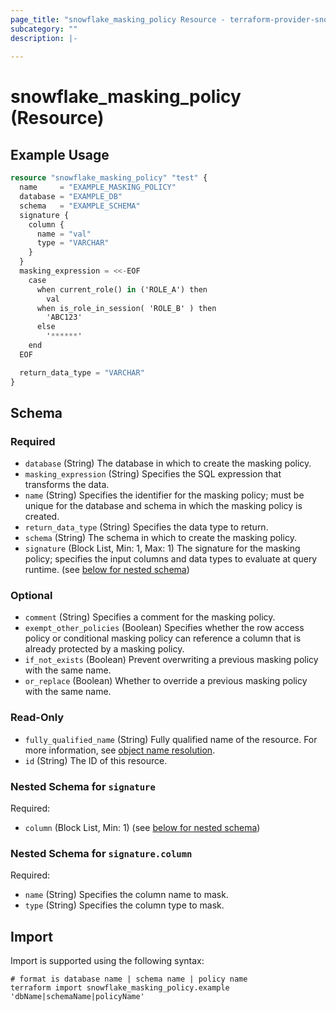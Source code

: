 ```yaml
---
page_title: "snowflake_masking_policy Resource - terraform-provider-snowflake"
subcategory: ""
description: |-
  
---
```


# snowflake_masking_policy (Resource)



## Example Usage

```terraform
resource "snowflake_masking_policy" "test" {
  name     = "EXAMPLE_MASKING_POLICY"
  database = "EXAMPLE_DB"
  schema   = "EXAMPLE_SCHEMA"
  signature {
    column {
      name = "val"
      type = "VARCHAR"
    }
  }
  masking_expression = <<-EOF
    case 
      when current_role() in ('ROLE_A') then 
        val 
      when is_role_in_session( 'ROLE_B' ) then 
        'ABC123'
      else
        '******'
    end
  EOF

  return_data_type = "VARCHAR"
}
```

<!-- schema generated by tfplugindocs -->
## Schema

### Required

- `database` (String) The database in which to create the masking policy.
- `masking_expression` (String) Specifies the SQL expression that transforms the data.
- `name` (String) Specifies the identifier for the masking policy; must be unique for the database and schema in which the masking policy is created.
- `return_data_type` (String) Specifies the data type to return.
- `schema` (String) The schema in which to create the masking policy.
- `signature` (Block List, Min: 1, Max: 1) The signature for the masking policy; specifies the input columns and data types to evaluate at query runtime. (see [below for nested schema](#nestedblock--signature))

### Optional

- `comment` (String) Specifies a comment for the masking policy.
- `exempt_other_policies` (Boolean) Specifies whether the row access policy or conditional masking policy can reference a column that is already protected by a masking policy.
- `if_not_exists` (Boolean) Prevent overwriting a previous masking policy with the same name.
- `or_replace` (Boolean) Whether to override a previous masking policy with the same name.

### Read-Only

- `fully_qualified_name` (String) Fully qualified name of the resource. For more information, see [object name resolution](https://docs.snowflake.com/en/sql-reference/name-resolution).
- `id` (String) The ID of this resource.

<a id="nestedblock--signature"></a>
### Nested Schema for `signature`

Required:

- `column` (Block List, Min: 1) (see [below for nested schema](#nestedblock--signature--column))

<a id="nestedblock--signature--column"></a>
### Nested Schema for `signature.column`

Required:

- `name` (String) Specifies the column name to mask.
- `type` (String) Specifies the column type to mask.

## Import

Import is supported using the following syntax:

```shell
# format is database name | schema name | policy name
terraform import snowflake_masking_policy.example 'dbName|schemaName|policyName'
```
